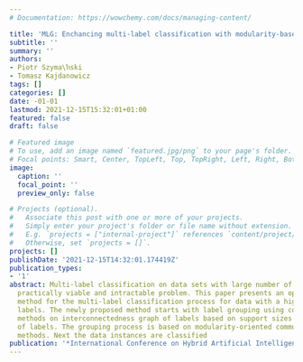 ```yaml
---
# Documentation: https://wowchemy.com/docs/managing-content/

title: 'MLG: Enchancing multi-label classification with modularity-based label grouping'
subtitle: ''
summary: ''
authors:
- Piotr Szyma\ŉski
- Tomasz Kajdanowicz
tags: []
categories: []
date: -01-01
lastmod: 2021-12-15T15:32:01+01:00
featured: false
draft: false

# Featured image
# To use, add an image named `featured.jpg/png` to your page's folder.
# Focal points: Smart, Center, TopLeft, Top, TopRight, Left, Right, BottomLeft, Bottom, BottomRight.
image:
  caption: ''
  focal_point: ''
  preview_only: false

# Projects (optional).
#   Associate this post with one or more of your projects.
#   Simply enter your project's folder or file name without extension.
#   E.g. `projects = ["internal-project"]` references `content/project/deep-learning/index.md`.
#   Otherwise, set `projects = []`.
projects: []
publishDate: '2021-12-15T14:32:01.174419Z'
publication_types:
- '1'
abstract: Multi-label classification on data sets with large number of labels is a
  practically viable and intractable problem. This paper presents an optimization
  method for the multi-label classification process for data with a high number of
  labels. The newly proposed method starts with label grouping using community detection
  methods on interconnectedness graph of labels based on support sizes for every pair
  of labels. The grouping process is based on modularity-oriented community detection
  methods. Next the data instances are classified
publication: '*International Conference on Hybrid Artificial Intelligence Systems*'
---
```

